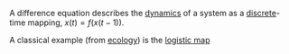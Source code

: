 A difference equation describes the [dynamics](./dynamics.md) of a system as a [discrete](./discrete.md)-time mapping, $x(t) = f(x(t-1))$.

A classical example (from [ecology](./ecology.md)) is the [logistic map](./logistic_map.md)